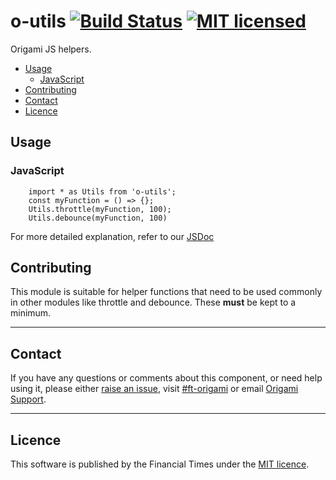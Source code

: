 # o-utils [![Build Status](https://circleci.com/gh/Financial-Times/o-utils.png?style=shield)](https://circleci.com/gh/Financial-Times/o-utils) [![MIT licensed](https://img.shields.io/badge/license-MIT-blue.svg)](#licence)

Origami JS helpers.

- [Usage](#usage)
	- [JavaScript](#javascript)
- [Contributing](#contributing)
- [Contact](#contact)
- [Licence](#licence)

## Usage

### JavaScript

```JS
    import * as Utils from 'o-utils';
    const myFunction = () => {};
    Utils.throttle(myFunction, 100);
    Utils.debounce(myFunction, 100)
```

For more detailed explanation, refer to our [JSDoc](http://codedocs.webservices.ft.com/v1/jsdoc/o-utils)


## Contributing

This module is suitable for helper functions that need to be used commonly in other modules like throttle and debounce. These **must** be kept to a minimum.


---

## Contact

If you have any questions or comments about this component, or need help using it, please either [raise an issue](https://github.com/Financial-Times/o-utils/issues), visit [#ft-origami](https://financialtimes.slack.com/messages/ft-origami/) or email [Origami Support](mailto:origami-support@ft.com).

----

## Licence

This software is published by the Financial Times under the [MIT licence](http://opensource.org/licenses/MIT).
